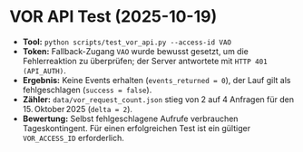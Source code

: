 # VOR API Test (2025-10-19)

- **Tool:** `python scripts/test_vor_api.py --access-id VAO`
- **Token:** Fallback-Zugang `VAO` wurde bewusst gesetzt, um die Fehlerreaktion zu überprüfen; der Server antwortete mit `HTTP 401 (API_AUTH)`.
- **Ergebnis:** Keine Events erhalten (`events_returned = 0`), der Lauf gilt als fehlgeschlagen (`success = false`).
- **Zähler:** `data/vor_request_count.json` stieg von 2 auf 4 Anfragen für den 15. Oktober 2025 (`delta = 2`).
- **Bewertung:** Selbst fehlgeschlagene Aufrufe verbrauchen Tageskontingent. Für einen erfolgreichen Test ist ein gültiger `VOR_ACCESS_ID` erforderlich.
